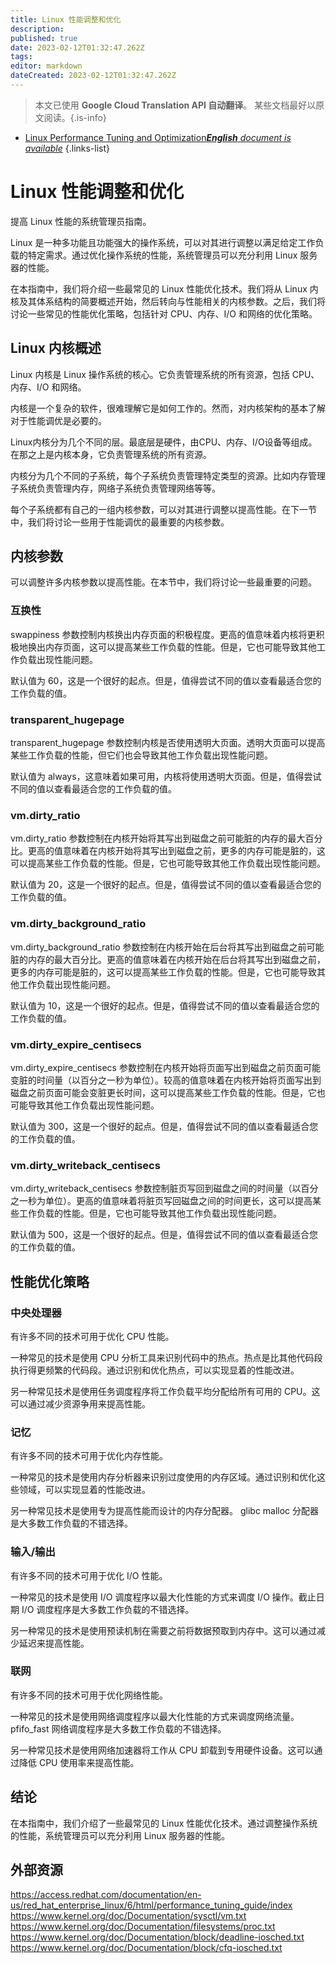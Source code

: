 ```yaml
---
title: Linux 性能调整和优化
description: 
published: true
date: 2023-02-12T01:32:47.262Z
tags: 
editor: markdown
dateCreated: 2023-02-12T01:32:47.262Z
---
```


> 本文已使用 **Google Cloud Translation API 自动翻译**。
某些文档最好以原文阅读。{.is-info}



- [Linux Performance Tuning and Optimization***English** document is available*](/en/Knowledge-base/Linux/linux-performance-tuning-and-optimization)
{.links-list}


# Linux 性能调整和优化

提高 Linux 性能的系统管理员指南。

Linux 是一种多功能且功能强大的操作系统，可以对其进行调整以满足给定工作负载的特定需求。通过优化操作系统的性能，系统管理员可以充分利用 Linux 服务器的性能。

在本指南中，我们将介绍一些最常见的 Linux 性能优化技术。我们将从 Linux 内核及其体系结构的简要概述开始，然后转向与性能相关的内核参数。之后，我们将讨论一些常见的性能优化策略，包括针对 CPU、内存、I/O 和网络的优化策略。

## Linux 内核概述

Linux 内核是 Linux 操作系统的核心。它负责管理系统的所有资源，包括 CPU、内存、I/O 和网络。

内核是一个复杂的软件，很难理解它是如何工作的。然而，对内核架构的基本了解对于性能调优是必要的。

Linux内核分为几个不同的层。最底层是硬件，由CPU、内存、I/O设备等组成。在那之上是内核本身，它负责管理系统的所有资源。

内核分为几个不同的子系统，每个子系统负责管理特定类型的资源。比如内存管理子系统负责管理内存，网络子系统负责管理网络等等。

 每个子系统都有自己的一组内核参数，可以对其进行调整以提高性能。在下一节中，我们将讨论一些用于性能调优的最重要的内核参数。

## 内核参数

可以调整许多内核参数以提高性能。在本节中，我们将讨论一些最重要的问题。

### 互换性

swappiness 参数控制内核换出内存页面的积极程度。更高的值意味着内核将更积极地换出内存页面，这可以提高某些工作负载的性能。但是，它也可能导致其他工作负载出现性能问题。

默认值为 60，这是一个很好的起点。但是，值得尝试不同的值以查看最适合您的工作负载的值。

### transparent_hugepage

transparent_hugepage 参数控制内核是否使用透明大页面。透明大页面可以提高某些工作负载的性能，但它们也会导致其他工作负载出现性能问题。

默认值为 always，这意味着如果可用，内核将使用透明大页面。但是，值得尝试不同的值以查看最适合您的工作负载的值。

### vm.dirty_ratio

vm.dirty_ratio 参数控制在内核开始将其写出到磁盘之前可能脏的内存的最大百分比。更高的值意味着在内核开始将其写出到磁盘之前，更多的内存可能是脏的，这可以提高某些工作负载的性能。但是，它也可能导致其他工作负载出现性能问题。

默认值为 20，这是一个很好的起点。但是，值得尝试不同的值以查看最适合您的工作负载的值。

### vm.dirty_background_ratio

vm.dirty_background_ratio 参数控制在内核开始在后台将其写出到磁盘之前可能脏的内存的最大百分比。更高的值意味着在内核开始在后台将其写出到磁盘之前，更多的内存可能是脏的，这可以提高某些工作负载的性能。但是，它也可能导致其他工作负载出现性能问题。

默认值为 10，这是一个很好的起点。但是，值得尝试不同的值以查看最适合您的工作负载的值。

### vm.dirty_expire_centisecs

vm.dirty_expire_centisecs 参数控制在内核开始将页面写出到磁盘之前页面可能变脏的时间量（以百分之一秒为单位）。较高的值意味着在内核开始将页面写出到磁盘之前页面可能会变脏更长时间，这可以提高某些工作负载的性能。但是，它也可能导致其他工作负载出现性能问题。

默认值为 300，这是一个很好的起点。但是，值得尝试不同的值以查看最适合您的工作负载的值。

### vm.dirty_writeback_centisecs

vm.dirty_writeback_centisecs 参数控制脏页写回到磁盘之间的时间量（以百分之一秒为单位）。更高的值意味着将脏页写回磁盘之间的时间更长，这可以提高某些工作负载的性能。但是，它也可能导致其他工作负载出现性能问题。

默认值为 500，这是一个很好的起点。但是，值得尝试不同的值以查看最适合您的工作负载的值。

## 性能优化策略

### 中央处理器

有许多不同的技术可用于优化 CPU 性能。

一种常见的技术是使用 CPU 分析工具来识别代码中的热点。热点是比其他代码段执行得更频繁的代码段。通过识别和优化热点，可以实现显着的性能改进。

另一种常见技术是使用任务调度程序将工作负载平均分配给所有可用的 CPU。这可以通过减少资源争用来提高性能。

### 记忆

有许多不同的技术可用于优化内存性能。

一种常见的技术是使用内存分析器来识别过度使用的内存区域。通过识别和优化这些领域，可以实现显着的性能改进。

另一种常见技术是使用专为提高性能而设计的内存分配器。 glibc malloc 分配器是大多数工作负载的不错选择。

### 输入/输出

有许多不同的技术可用于优化 I/O 性能。

一种常见的技术是使用 I/O 调度程序以最大化性能的方式来调度 I/O 操作。截止日期 I/O 调度程序是大多数工作负载的不错选择。

另一种常见的技术是使用预读机制在需要之前将数据预取到内存中。这可以通过减少延迟来提高性能。

### 联网

有许多不同的技术可用于优化网络性能。

一种常见的技术是使用网络调度程序以最大化性能的方式来调度网络流量。 pfifo_fast 网络调度程序是大多数工作负载的不错选择。

另一种常见技术是使用网络加速器将工作从 CPU 卸载到专用硬件设备。这可以通过降低 CPU 使用率来提高性能。

## 结论

在本指南中，我们介绍了一些最常见的 Linux 性能优化技术。通过调整操作系统的性能，系统管理员可以充分利用 Linux 服务器的性能。

## 外部资源

https://access.redhat.com/documentation/en-us/red_hat_enterprise_linux/6/html/performance_tuning_guide/index
https://www.kernel.org/doc/Documentation/sysctl/vm.txt
https://www.kernel.org/doc/Documentation/filesystems/proc.txt
https://www.kernel.org/doc/Documentation/block/deadline-iosched.txt
https://www.kernel.org/doc/Documentation/block/cfq-iosched.txt